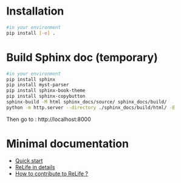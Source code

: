 # Installation

```bash
#in your environment
pip install [-e] .
```

# Build Sphinx doc (temporary)

```bash
#in your environment
pip install sphinx
pip install myst-parser
pip install sphinx-book-theme
pip install sphinx-copybutton
sphinx-build -M html sphinx_docs/source/ sphinx_docs/build/
python -m http.server --directory ./sphinx_docs/build/html/ -E
```

Then go to : http://localhost:8000

# Minimal documentation

- [Quick start](./docs/quick_start.md)
- [ReLife in details](./docs/details.md)
- [How to contribute to ReLife ?](HOW_TO_CONTRIBUTE.md)